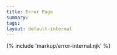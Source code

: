 ```yaml
---
title: Error Page
summary: 
tags:
layout: default-internal
---
```


{% include 'markup/error-internal.njk' %}
